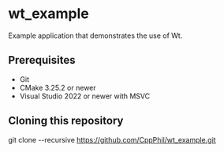 # wt_example
Example application that demonstrates the use of Wt.

## Prerequisites
* Git
* CMake 3.25.2 or newer
* Visual Studio 2022 or newer with MSVC

## Cloning this repository
git clone --recursive https://github.com/CppPhil/wt_example.git
